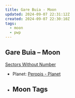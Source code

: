 ```yaml
---
title: Gare Buia - Moon
updated: 2024-09-07 22:31:12Z
created: 2024-09-07 22:30:10Z
tags:
  - moon
  - pwp
---
```


## Gare Buia &ndash; Moon

[Sectors Without Number](https://sectorswithoutnumber.com/sector/bfDcBzTtgpeyLUfwzjio/moon/NoN0z6BS4bnkeoIIzUnQ)

- Planet: [Peropis - Planet](../../../Gaming/StarsWithoutNumber/PiratesWithoutPlunder/Peropis%20-%20Planet.md)

- Moon Tags
	- 